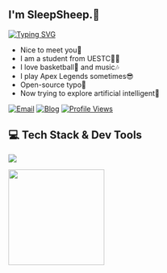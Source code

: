 ## I'm SleepSheep.👋

<div>
  <a href="https://git.io/typing-svg">
    <img src="https://readme-typing-svg.herokuapp.com?font=Sriracha&pause=2000&width=500&lines=%F0%9F%91%89+Software+Developer+%26+Front-End+Engineer;Keep+Learning+Through+the+Whole+Life" alt="Typing SVG" />
  </a>
</div> 

- Nice to meet you🫶  
- I am a student from UESTC👨‍🎓   
- I love basketball🏀 and music🎶  
- I play Apex Legends sometimes😎
- Open-source typo👀
- Now trying to explore artificial intelligent🤖  

[![Email](https://img.shields.io/badge/Email-victorhuang.hy%40gmail.com-red?style=flat-square&logo=gmail&logoColor=white)](mailto:victorhuang.hy@gmail.com)
[![Blog](https://img.shields.io/badge/Blog-blog.want2sleep.site-yellow?style=flat-square&logo=google-chrome&logoColor=white)](https://blog.want2sleep.site)
[![Profile Views](https://komarev.com/ghpvc/?username=want2sleeep&style=flat-square&color=blue)](https://github.com/want2sleeep)



## 💻 Tech Stack & Dev Tools
<p>
  <a href="https://skillicons.dev">
    <img src="https://skillicons.dev/icons?i=html,css,tailwind,less,js,ts,nodejs,c,qt,python,bash,jquery,react,nextjs,vue,pinia,redux,npm,pnpm,yarn,webpack,vite,git,vuetify,md,github,vercel,postman,nginx,postgresql,vscode,androidstudio,webstorm,idea,pycharm,clion,windows,apple,linux,ubuntu,debian" />
  </a>
</p>

  <img src="https://github-readme-stats.vercel.app/api?username=want2sleeep&theme=cobalt" height="190px" />



<!--
**want2sleeep/want2sleeep** is a ✨ _special_ ✨ repository because its `README.md` (this file) appears on your GitHub profile.

Here are some ideas to get you started:

- 🔭 I’m currently working on ...
- 🌱 I’m currently learning ...
- 👯 I’m looking to collaborate on ...
- 🤔 I’m looking for help with ...
- 💬 Ask me about ...
- 📫 How to reach me: ...
- 😄 Pronouns: ...
- ⚡ Fun fact: ...
-->
